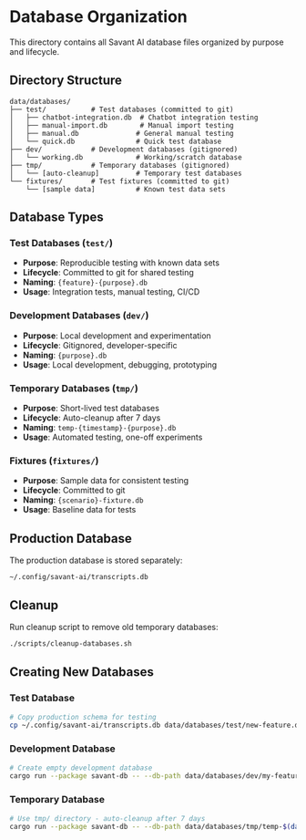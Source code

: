 # Database Organization

This directory contains all Savant AI database files organized by purpose and lifecycle.

## Directory Structure

```
data/databases/
├── test/           # Test databases (committed to git)
│   ├── chatbot-integration.db  # Chatbot integration testing
│   ├── manual-import.db        # Manual import testing
│   ├── manual.db              # General manual testing
│   └── quick.db               # Quick test database
├── dev/            # Development databases (gitignored)
│   └── working.db             # Working/scratch database
├── tmp/            # Temporary databases (gitignored)
│   └── [auto-cleanup]         # Temporary test databases
└── fixtures/       # Test fixtures (committed to git)
    └── [sample data]          # Known test data sets
```

## Database Types

### Test Databases (`test/`)
- **Purpose**: Reproducible testing with known data sets
- **Lifecycle**: Committed to git for shared testing
- **Naming**: `{feature}-{purpose}.db`
- **Usage**: Integration tests, manual testing, CI/CD

### Development Databases (`dev/`)
- **Purpose**: Local development and experimentation  
- **Lifecycle**: Gitignored, developer-specific
- **Naming**: `{purpose}.db`
- **Usage**: Local development, debugging, prototyping

### Temporary Databases (`tmp/`)
- **Purpose**: Short-lived test databases
- **Lifecycle**: Auto-cleanup after 7 days
- **Naming**: `temp-{timestamp}-{purpose}.db`
- **Usage**: Automated testing, one-off experiments

### Fixtures (`fixtures/`)
- **Purpose**: Sample data for consistent testing
- **Lifecycle**: Committed to git
- **Naming**: `{scenario}-fixture.db`
- **Usage**: Baseline data for tests

## Production Database

The production database is stored separately:
```
~/.config/savant-ai/transcripts.db
```

## Cleanup

Run cleanup script to remove old temporary databases:
```bash
./scripts/cleanup-databases.sh
```

## Creating New Databases

### Test Database
```bash
# Copy production schema for testing
cp ~/.config/savant-ai/transcripts.db data/databases/test/new-feature.db
```

### Development Database  
```bash
# Create empty development database
cargo run --package savant-db -- --db-path data/databases/dev/my-feature.db init
```

### Temporary Database
```bash
# Use tmp/ directory - auto-cleanup after 7 days
cargo run --package savant-db -- --db-path data/databases/tmp/temp-$(date +%s)-test.db init
```